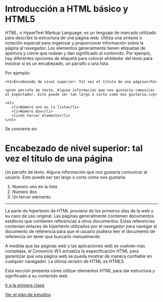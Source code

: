 # Introducción a HTML básico y HTML5

HTML, o HyperText Markup Language, es un lenguaje de marcado utilizado para describir la estructura de una página web. Utiliza una sintaxis o notación especial para organizar y proporcionar información sobre la página al navegador. Los elementos generalmente tienen etiquetas de apertura y cierre que rodean y dan significado al contenido. Por ejemplo, hay diferentes opciones de etiqueta para colocar alrededor del texto para mostrar si es un encabezado, un párrafo o una lista.

Por ejemplo:

````
<h1>Encabezado de nivel superior: Tal vez el título de una página</h1>

<p>Un párrafo de texto. Alguna información que nos gustaría comunicar al espectador. Esto puede ser tan largo o corto como nos gustaría.</p>

<ol>
   <li>Número uno en la lista</li>
   <li>Número dos</li>
   <li>Un tercer elemento</li>
</ol>
````
Se convierte en:

# Encabezado de nivel superior: tal vez el título de una página

Un párrafo de texto. Alguna información que nos gustaría comunicar al usuario. Esto puede ser tan largo o corto como nos gustaría.

1. Numero uno en la lista
2. Número dos
3. Un tercer elemento

----
La parte de hipertexto de HTML proviene de los primeros días de la web y su caso de uso original. Las páginas generalmente contienen documentos estáticos que contienen referencias a otros documentos. Estas referencias contenían enlaces de hipertexto utilizados por el navegador para navegar al documento de referencia para que el usuario pudiera leer el documento de referencia sin tener que buscarlo manualmente.

A medida que las páginas web y las aplicaciones web se vuelven más complejas, el Consorcio W3 actualiza la especificación HTML para garantizar que una página web se pueda mostrar de manera confiable en cualquier navegador. La última versión de HTML es HTML5.

Esta sección presenta cómo utilizar elementos HTML para dar estructura y significado a su contenido web.

[Ir a la primera clase](https://github.com/sebastiantorres86/Curso-HTML/blob/master/1-28.md)

[Ver el plan de estudios]()